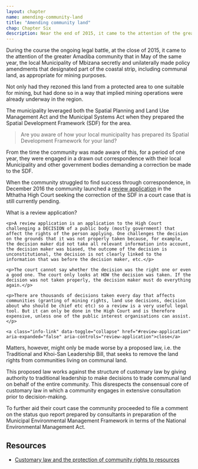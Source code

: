 ```yaml
---
layout: chapter
name: amending-community-land
title: "Amending community land"
chap: Chapter Six
description: Near the end of 2015, it came to the attention of the greater Amadiba community that in May of the same year, the local Municipality of Mbizana secretly and unilaterally made policy amendments that designated part of the coastal strip, including communal land, as appropriate for mining purposes.
---
```

During the course the ongoing legal battle, at the close of 2015, it came to the attention of the greater Amadiba community that in May of the same year, the local Municipality of Mbizana secretly and unilaterally made policy amendments that designated part of the coastal strip, including communal land, as appropriate for mining purposes.

Not only had they rezoned this land from a protected area to one suitable for mining, but had done so in a way that implied mining operations were already underway in the region.

The municipality leveraged both the Spatial Planning and Land Use Management Act and the Municipal Systems Act when they prepared the Spatial Development Framework (SDF) for the area.

> Are you aware of how your local municipality has prepared its Spatial Development Framework for your land?

From the time the community was made aware of this, for a period of one year, they were engaged in a drawn out correspondence with their local Municipality and other government bodies demanding a correction be made to the SDF. 

When the community struggled to find success through correspondence, in December 2016 the community launched a <a class="info-link" data-toggle="collapse" href="#review-application" aria-expanded="false" aria-controls="review-application"><i class="fa fa-info-circle" aria-hidden="true"></i> review application</a> in the Mthatha High Court seeking the correction of the SDF in a court case that is still currently pending.

<div class="edu-segment collapse" id="review-application">
	<p class="edu-title">What is a review application?</p>

	<p>A review application is an application to the High Court challenging a DECISION of a public body (mostly government) that affect the rights of the person applying. One challenges the decision on the grounds that it was not properly taken because, for example, the decision maker did not take all relevant information into account, the decision maker was biased, the outcome of the decision is unconstitutional, the decision is not clearly linked to the information that was before the decision maker, etc.</p>
	 
	<p>The court cannot say whether the decision was the right one or even a good one. The court only looks at HOW the decision was taken. If the decision was not taken properly, the decision maker must do everything again.</p>
	 
	<p>There are thousands of decisions taken every day that affects communities (granting of mining rights, land use decisions, decision about who should be chief etc etc) so a review is a very useful legal tool. But it can only be done in the High Court and is therefore expensive, unless one of the public interest organisations can assist.</p>

	<a class="info-link" data-toggle="collapse" href="#review-application" aria-expanded="false" aria-controls="review-application">close</a>

</div>

Matters, however, might only be made worse by a proposed law, i.e. the Traditional and Khoi-San Leadership Bill, that seeks to remove the land rights from communities living on communal land.

This proposed law works against the structure of customary law by giving authority to traditional leadership to make decisions to trade communal land on behalf of the entire community. This disrespects the consensual core of customary law in which a community engages in extensive consultation prior to decision-making.

To further aid their court case the community proceeded to file a comment on the status quo report prepared by consultants in preparation of the Municipal Environmental Management Framework in terms of the National Environmental Management Act.

## Resources

- [Customary law and the protection of community rights to resources](/resources/customary-law.pdf)